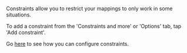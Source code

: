
Constraints allow you to restrict your mappings to only work in some situations.

To add a constraint from the 'Constraints and more' or 'Options' tab, tap 'Add constraint'.

Go [here](/user-guide/constraints) to see how you can configure constraints.